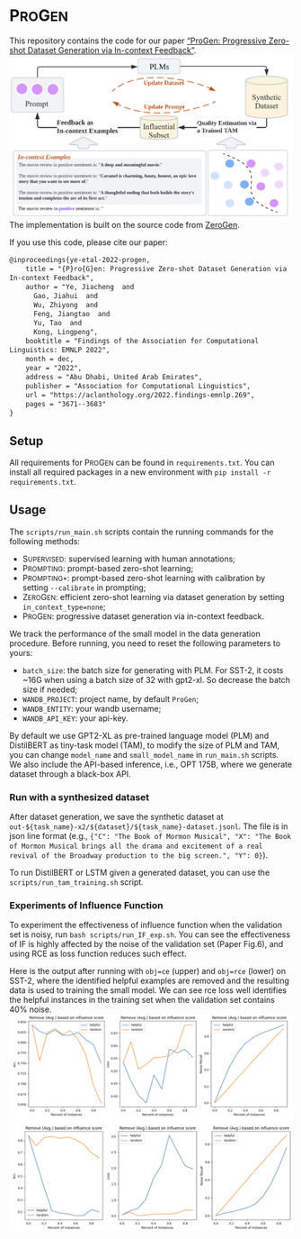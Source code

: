 # P<small>RO</small>G<small>EN</small>
This repository contains the code for our paper [“ProGen: Progressive Zero-shot Dataset Generation via In-context Feedback”](https://arxiv.org/abs/2210.12329).
![](img/framework.png)
The implementation is built on the source code from [ZeroGen](https://github.com/jiacheng-ye/ZeroGen).

If you use this code, please cite our paper:

```
@inproceedings{ye-etal-2022-progen,
    title = "{P}ro{G}en: Progressive Zero-shot Dataset Generation via In-context Feedback",
    author = "Ye, Jiacheng  and
      Gao, Jiahui  and
      Wu, Zhiyong  and
      Feng, Jiangtao  and
      Yu, Tao  and
      Kong, Lingpeng",
    booktitle = "Findings of the Association for Computational Linguistics: EMNLP 2022",
    month = dec,
    year = "2022",
    address = "Abu Dhabi, United Arab Emirates",
    publisher = "Association for Computational Linguistics",
    url = "https://aclanthology.org/2022.findings-emnlp.269",
    pages = "3671--3683"
}
```

## Setup
All requirements for P<small>RO</small>G<small>EN</small> can be found in ``requirements.txt``. 
You can install all required packages in a new environment with ``pip install -r requirements.txt``.

## Usage
The `scripts/run_main.sh` scripts contain the running commands for the following methods:
- S<small>UPERVISED</small>: supervised learning with human annotations;
- P<small>ROMPTING</small>: prompt-based zero-shot learning;
- P<small>ROMPTING*</small>: prompt-based zero-shot learning with calibration by setting `--calibrate` in prompting;
- Z<small>ERO</small>G<small>EN</small>: efficient zero-shot learning via dataset generation by setting `in_context_type=none`;
- P<small>RO</small>G<small>EN</small>: progressive dataset generation via in-context feedback.
 
We track the performance of the small model in the data generation procedure. Before running, you need to reset the following parameters to yours:
- `batch_size`: the batch size for generating with PLM. For SST-2, it costs ~16G when using a batch size of 32 with gpt2-xl. So decrease the batch size if needed;
- `WANDB_PROJECT`: project name, by default `ProGen`;
- `WANDB_ENTITY`: your wandb username;
- `WANDB_API_KEY`: your api-key.

By default we use GPT2-XL as pre-trained language model (PLM) and DistilBERT as tiny-task model (TAM), 
to modify the size of PLM and TAM, you can change `model_name` and `small_model_name` in `run_main.sh` scripts.
We also include the API-based inference, i.e., OPT 175B, where we generate dataset through a black-box API. 

### Run with a synthesized dataset
After dataset generation, we save the synthetic dataset at `out-${task_name}-x2/${dataset}/${task_name}-dataset.jsonl`. The file is in json line format (e.g., `{"C": "The Book of Mormon Musical", "X": "The Book of Mormon Musical brings all the drama and excitement of a real revival of the Broadway production to the big screen.", "Y": 0}`).

To run DistilBERT or LSTM given a generated dataset, you can use the `scripts/run_tam_training.sh` script. 

### Experiments of Influence Function
To experiment the effectiveness of influence function when the validation set is noisy, run `bash scripts/run_IF_exp.sh`.
You can see the effectiveness of IF is highly affected by the noise of the validation set (Paper Fig.6), and using RCE as loss function reduces such effect.

Here is the output after running with `obj=ce` (upper) and `obj=rce` (lower) on SST-2, where the identified helpful examples are removed and the resulting data is used to training the small model. We can see rce loss well identifies the helpful instances in the training set when the validation set contains 40% noise.
![](img/ce-ice.png)